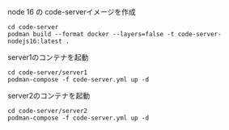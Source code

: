 node 16 の code-serverイメージを作成
```
cd code-server
podman build --format docker --layers=false -t code-server-nodejs16:latest .
```

server1のコンテナを起動
```
cd code-server/server1
podman-compose -f code-server.yml up -d
```

server2のコンテナを起動
```
cd code-server/server2
podman-compose -f code-server.yml up -d
```